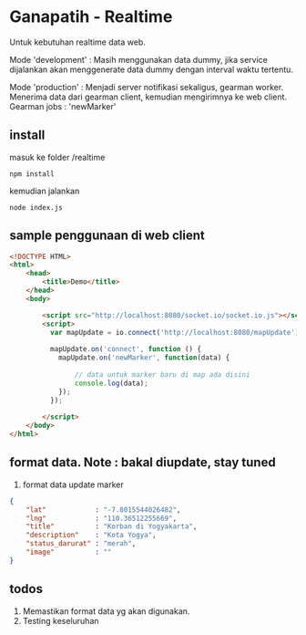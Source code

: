 Ganapatih - Realtime
====================

Untuk kebutuhan realtime data web. 

Mode 'development' : Masih menggunakan data dummy, jika service dijalankan akan menggenerate data dummy dengan interval waktu tertentu.

Mode 'production' : Menjadi server notifikasi sekaligus, gearman worker. Menerima data dari gearman client, kemudian mengirimnya ke web client. Gearman jobs : 'newMarker'

install
-------

masuk ke folder /realtime

    npm install
	
kemudian jalankan

    node index.js

sample penggunaan di web client
-------------------------------

```html
<!DOCTYPE HTML>
<html>
    <head>
	    <title>Demo</title>
    </head>
    <body>

	    <script src="http://localhost:8080/socket.io/socket.io.js"></script>
	    <script>
	      var mapUpdate = io.connect('http://localhost:8080/mapUpdate');
	  
	      mapUpdate.on('connect', function () {
		    mapUpdate.on('newMarker', function(data) {
		
			    // data untuk marker baru di map ada disini
			    console.log(data);
		    });
	      });
	  
	    </script>
    </body>
</html>
```
	
format data. Note : **bakal diupdate, stay tuned**
--------------------------------------------------

1. format data update marker

```json
{
    "lat"            : "-7.8015544026482",
    "lng"            : "110.36512255669",
    "title"          : "Korban di Yogyakarta",
    "description"    : "Kota Yogya",
    "status_darurat" : "merah",
    "image"          : ""
}
```

todos
-----

1. Memastikan format data yg akan digunakan.
2. Testing keseluruhan
